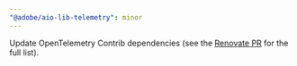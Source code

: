 ```yaml
---
"@adobe/aio-lib-telemetry": minor
---
```


Update OpenTelemetry Contrib dependencies (see the [Renovate PR](https://github.com/adobe/aio-lib-telemetry/pull/11) for the full list).

